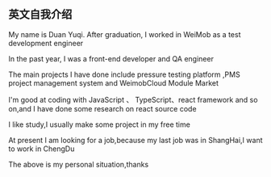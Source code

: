 ## 英文自我介绍

My name is Duan Yuqi. After graduation, I worked in WeiMob as a test development engineer

In the past year, I was a front-end developer and QA engineer

The main projects I have done include pressure testing platform ,PMS project management system and WeimobCloud Module Market

I'm good at coding with JavaScript 、 TypeScript、react framework and so on,and I have done some research on react source code

I like study,I usually make some project in my free time

At present I am looking for a job,because my last job was in ShangHai,I want to work in ChengDu

The above is my personal situation,thanks